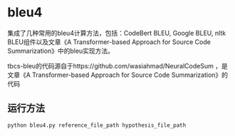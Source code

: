 # bleu4

集成了几种常用的bleu4计算方法，包括：CodeBert BLEU, Google BLEU, nltk BLEU组件以及文章《A Transformer-based Approach for Source Code Summarization》中的bleu实现方法。

tbcs-bleu的代码源自于https://github.com/wasiahmad/NeuralCodeSum ，是文章《A Transformer-based Approach for Source Code Summarization》的代码

## 运行方法
 `python bleu4.py reference_file_path hypothesis_file_path` 
